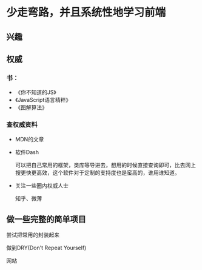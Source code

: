 # 少走弯路，并且系统性地学习前端

## 兴趣

## 权威

### 书：

- 《你不知道的JS》
- 《JavaScript语言精粹》
- 《图解算法》

### 查权威资料

- MDN的文章

- 软件Dash

  可以把自己常用的框架，类库等导进去，想用的时候直接查询即可，比去网上搜更快更高效，这个软件对于定制的支持度也是蛮高的，谁用谁知道。

- 关注一些圈内权威人士

  知乎、微薄

## 做一些完整的简单项目

尝试把常用的封装起来

做到DRY(Don't Repeat Yourself)

网站

